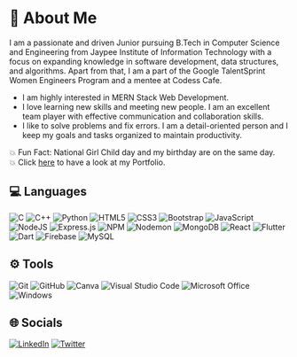 # :dizzy: About Me
 I am a passionate and driven Junior pursuing B.Tech in Computer Science and Engineering from Jaypee Institute of Information Technology with a focus on expanding knowledge in software development, data structures, and algorithms. Apart from that, I am a part of the Google TalentSprint Women Engineers Program and a mentee at Codess Cafe. 
* I am highly interested in MERN Stack Web Development.
* I love learning new skills and meeting new people. I am an excellent team player with effective communication and collaboration skills.
* I like to solve problems and fix errors. I am a detail-oriented person and I keep my goals and tasks organized to maintain productivity.

:boom: Fun Fact: National Girl Child day and my birthday are on the same day. <br>
:boom: Click [here](https://pooja-sharma-personal-portfolio.netlify.app/) to have a look at my Portfolio.

## :computer: Languages
![C](https://img.shields.io/badge/c-%2300599C.svg?style=for-the-badge&logo=c&logoColor=white)
![C++](https://img.shields.io/badge/c++-%2300599C.svg?style=for-the-badge&logo=c%2B%2B&logoColor=white)
![Python](https://img.shields.io/badge/python-3670A0?style=for-the-badge&logo=python&logoColor=ffdd54)
![HTML5](https://img.shields.io/badge/html5-%23E34F26.svg?style=for-the-badge&logo=html5&logoColor=white)
![CSS3](https://img.shields.io/badge/css3-%231572B6.svg?style=for-the-badge&logo=css3&logoColor=white)
![Bootstrap](https://img.shields.io/badge/bootstrap-%238511FA.svg?style=for-the-badge&logo=bootstrap&logoColor=white)
![JavaScript](https://img.shields.io/badge/javascript-%23323330.svg?style=for-the-badge&logo=javascript&logoColor=%23F7DF1E)
![NodeJS](https://img.shields.io/badge/node.js-6DA55F?style=for-the-badge&logo=node.js&logoColor=white)
![Express.js](https://img.shields.io/badge/express.js-%23404d59.svg?style=for-the-badge&logo=express&logoColor=%2361DAFB)
![NPM](https://img.shields.io/badge/NPM-%23CB3837.svg?style=for-the-badge&logo=npm&logoColor=white)
![Nodemon](https://img.shields.io/badge/NODEMON-%23323330.svg?style=for-the-badge&logo=nodemon&logoColor=%BBDEAD)
![MongoDB](https://img.shields.io/badge/MongoDB-%234ea94b.svg?style=for-the-badge&logo=mongodb&logoColor=white)
![React](https://img.shields.io/badge/react-%2320232a.svg?style=for-the-badge&logo=react&logoColor=%2361DAFB)
![Flutter](https://img.shields.io/badge/Flutter-%2302569B.svg?style=for-the-badge&logo=Flutter&logoColor=white)
![Dart](https://img.shields.io/badge/dart-%230175C2.svg?style=for-the-badge&logo=dart&logoColor=white)
![Firebase](https://img.shields.io/badge/Firebase-039BE5?style=for-the-badge&logo=Firebase&logoColor=white)
![MySQL](https://img.shields.io/badge/mysql-%2300f.svg?style=for-the-badge&logo=mysql&logoColor=white)

## :gear: Tools
![Git](https://img.shields.io/badge/git-%23F05033.svg?style=for-the-badge&logo=git&logoColor=white)
![GitHub](https://img.shields.io/badge/github-%23121011.svg?style=for-the-badge&logo=github&logoColor=white)
![Canva](https://img.shields.io/badge/Canva-%2300C4CC.svg?style=for-the-badge&logo=Canva&logoColor=white)
![Visual Studio Code](https://img.shields.io/badge/Visual%20Studio%20Code-0078d7.svg?style=for-the-badge&logo=visual-studio-code&logoColor=white)
![Microsoft Office](https://img.shields.io/badge/Microsoft_Office-D83B01?style=for-the-badge&logo=microsoft-office&logoColor=white)
![Windows](https://img.shields.io/badge/Windows-0078D6?style=for-the-badge&logo=windows&logoColor=white)

## :globe_with_meridians: Socials
[![LinkedIn](https://img.shields.io/badge/linkedin-%230077B5.svg?style=for-the-badge&logo=linkedin&logoColor=white)](https://www.linkedin.com/in/pooja-sharma-a80458222/)
[![Twitter](https://img.shields.io/badge/Twitter-%231DA1F2.svg?style=for-the-badge&logo=Twitter&logoColor=white)](https://twitter.com/Poojasharma097)

<!-- [![Pooja's github stats](https://github-readme-stats.vercel.app/api?username=poojasharma097&theme=blue-green)](https://github.com/poojasharma097/github-readme-stats)
[![Pooja's top languages](https://github-readme-stats.vercel.app/api/top-langs/?username=poojasharma097&theme=blue-green)](https://github.com/poojasharma097/github-readme-stats)
[![Pooja's github streak](https://github-readme-streak-stats.herokuapp.com/?user=poojasharma097&theme=blue-green)](https://github.com/poojasharma097/github-readme-streak-stats) -->

